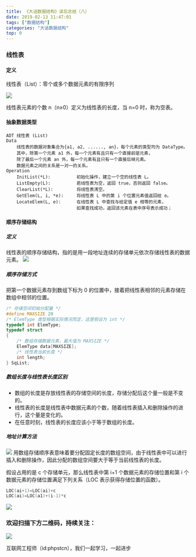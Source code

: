 ```yaml
---
title: 《大话数据结构》读后总结（八）
date: 2019-02-13 11:47:01
tags: ["数据结构"]
categories: "大话数据结构"
top: 0
---
```


### 线性表

#### 定义

线性表（List）：零个或多个数据元素的有限序列

![](http://ww1.sinaimg.cn/large/a616b9a4gy1g4y0g27lt3j20w003vaa1.jpg)

线性表元素的个数 n（n≥0）定义为线性表的长度，当 n=0 时，称为空表。

#### 抽象数据类型

```
ADT 线性表 (List)
Data
    线性表的数据对象集合为{a1, a2, ......, an}，每个元素的类型均为 DataType。
    其中，除第一个元素 a1 外，每一个元素有且只有一个直接前驱元素，
    除了最后一个元素 an 外，每一个元素有且只有一个直接后继元素。
    数据元素之间的关系是一对一的关系。
Operation
    InitList(*L):          初始化操作，建立一个空的线性表 L。
    ListEmpty(L):          若线性表为空，返回 true，否则返回 false。
    ClearList(*L):         将线性表清空。
    GetElem(L, i, *e):     将线性表 L 中的第 i 个位置元素值返回给 e。
    LocateElem(L, e):      在线性表 L 中查找与给定值 e 相等的元素，
                           如果查找成功，返回该元素在表中序号表示成功；
```

#### 顺序存储结构

##### 定义

线性表的顺序存储结构，指的是用一段地址连续的存储单元依次存储线性表的数据元素。
![](http://ww1.sinaimg.cn/large/a616b9a4gy1g4y0gcjxgnj20w003vaa1.jpg)

##### 顺序存储方式

把第一个数据元素存到数组下标为 0 的位置中，接着把线性表相邻的元素存储在数组中相邻的位置。

```c
/* 存储空间初始分配量 */
#define MAXSIZE 20
/* ElemType 类型根据实际情况而定，这里假设为 int */
typedef int ElemType;
typedef struct
{
    /* 数组存储数据元素，最大值为 MAXSIZE */
    ElemType data[MAXSIZE];
    /* 线性表当前长度 */
    int length;
} SqList;
```

##### 数组长度与线性表长度区别

- 数组的长度是存放线性表的存储空间的长度，存储分配后这个量一般是不变的。
- 线性表的长度是线性表中数据元素的个数，随着线性表插入和删除操作的进行，这个量是变化的。
- 在任意时刻，线性表的长度应该小于等于数组的长度。

##### 地址计算方法

![](http://ww1.sinaimg.cn/large/a616b9a4gy1g4y0gptseaj20w0099mx7.jpg)
用数组存储顺序表意味着要分配固定长度的数组空间，由于线性表中可以进行插入和删除操作，因此分配的数组空间要大于等于当前线性表的长度。

假设占用的是 c 个存储单元，那么线性表中第 i+1 个数据元素的存储位置和第 i 个数据元素的存储位置满足下列关系（LOC 表示获得存储位置的函数）。

```c
LOC(ai+1)=LOC(ai)+c
LOC(ai)=LOC(a1)+(i-1)*c
```

![](http://ww1.sinaimg.cn/large/a616b9a4gy1g4y0gzv83uj20w007mdfr.jpg)

### 欢迎扫描下方二维码，持续关注：

![](http://ww1.sinaimg.cn/large/a616b9a4gy1g4xzv954a4j20760763yo.jpg)

互联网工程师（id:phpstcn），我们一起学习，一起进步
